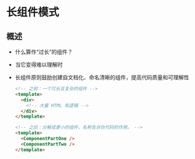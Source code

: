 # 长组件模式

## 概述

+ 什么算作“过长”的组件？

+ 当它变得难以理解时

+ 长组件原则鼓励创建自文档化、命名清晰的组件，提高代码质量和可理解性

  ```html
  <!-- 之前：一个冗长且复杂的组件 -->
  <template>
    <div>
      <!-- 大量 HTML 和逻辑 -->
    </div>
  </template>

  <!-- 之后：分解成更小的组件，名称告诉你代码的作用。 -->
  <template>
    <ComponentPartOne />
    <ComponentPartTwo />
  </template>
  ```
